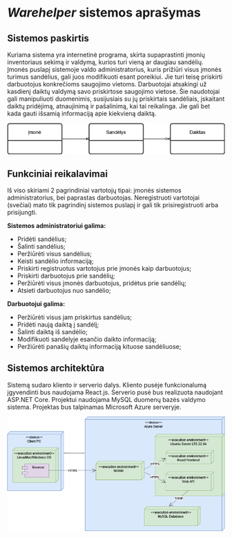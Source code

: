 #	 *Warehelper* sistemos aprašymas
## Sistemos paskirtis

Kuriama sistema yra internetinė programa, skirta supaprastinti įmonių inventoriaus sekimą ir valdymą, kurios turi vieną ar daugiau sandėlių. 
Įmonės puslapį sistemoje valdo administratorius, kuris prižiūri visus įmonės turimus sandėlius, gali juos modifikuoti esant poreikiui. Jie turi teisę priskirti darbuotojus konkrečioms saugojimo vietoms. Darbuotojai atsakingi už kasdienį daiktų valdymą savo priskirtose saugojimo vietose. Šie naudotojai gali manipuliuoti duomenimis, susijusiais su jų priskirtais sandėliais, įskaitant daiktų pridėjimą, atnaujinimą ir pašalinimą, kai tai reikalinga. Jie gali bet kada gauti išsamią informaciją apie kiekvieną daiktą.

![entities](./images/entities.png)

##	Funkciniai reikalavimai

Iš viso skiriami 2 pagrindiniai vartotojų tipai: įmonės sistemos administratorius, bei paprastas darbuotojas. Neregistruoti vartotojai (svečiai) mato tik pagrindinį sistemos puslapį ir gali tik prisiregistruoti arba prisijungti.

**Sistemos administratoriui galima:**
- Pridėti sandėlius;
- Šalinti sandėlius;
- Peržiūrėti visus sandėlius;
- Keisti sandėlio informaciją;
- Priskirti registruotus vartotojus prie įmonės kaip darbuotojus;
- Priskirti darbuotojus prie sandėlių;
- Peržiūrėti visus įmonės darbuotojus, pridėtus prie sandėlių;
- Atsieti darbuotojus nuo sandėlio;

**Darbuotojui galima:**
- Peržiūrėti visus jam priskirtus sandėlius;
- Pridėti naują daiktą į sandėlį;
- Šalinti daiktą iš sandėlio;
- Modifikuoti sandelyje esančio daikto informaciją;
- Peržiūrėti panašių daiktų informaciją kituose sandėliuose;

## Sistemos architektūra

Sistemą sudaro kliento ir serverio dalys. Kliento pusėje funkcionalumą įgyvendinti bus naudojama React.js. Serverio pusė bus realizuota naudojant ASP.NET Core. Projektui naudojama MySQL duomenų bazės valdymo sistema. Projektas bus talpinamas Microsoft Azure serveryje. 

 
![Deployment diagram](./images/deployment.png)
